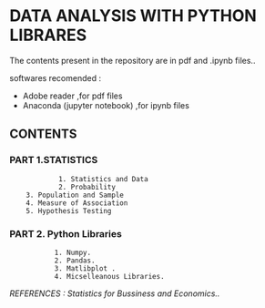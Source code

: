 #        DATA ANALYSIS WITH PYTHON LIBRARES

The contents present in the repository  are in pdf and .ipynb files.. 

softwares recomended : 
* Adobe reader ,for pdf files
* Anaconda (jupyter notebook)  ,for  ipynb files  



## CONTENTS
       
      
### PART 1.STATISTICS
      
                1. Statistics and Data 
                2. Probability
		3. Population and Sample
		4. Measure of Association
		5. Hypothesis Testing
		
	
### PART 2. Python Libraries
      
               1. Numpy.
               2. Pandas.
               3. Matlibplot .
               4. Micselleanous Libraries.
	   
*REFERENCES :  Statistics for Bussiness and Economics..*
